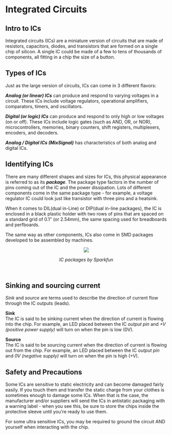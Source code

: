 # Integrated Circuits

## Intro to ICs

Integrated circuits (ICs) are a miniature version of circuits that are made of resistors, capacitors, diodes, and transistors that are formed on a single chip of silicon. A single IC could be made of a few to tens of thousands of components, all fitting in a chip the size of a button.


## Types of ICs

Just as the large version of circuits, ICs can come in 3 different flavors:

***Analog (or linear) ICs*** can produce and respond to varying voltages in a circuit. These ICs include voltage regulators, operational amplifiers, comparators, timers, and oscillators.

***Digital (or logic) ICs*** can produce and respond to only high or low voltages (on or off). These ICs include logic gates (such as AND, OR, or NOR), microcontrollers, memories, binary counters, shift registers, multiplexers, encoders, and decoders.

***Analog / Digital ICs (MixSignal)*** has characteristics of both analog and digital ICs.



## Identifying ICs

There are many different shapes and sizes for ICs, this physical appearance is referred to as its ***package***. The package type factors in the number of pins coming out of the IC and the power dissipation. Lots of different components come in the same package type - for example, a voltage regulator IC could look just like transistor with three pins and a heatsink.

When it comes to DIL(dual in-Line) or DIP(dual in-line packages), the IC is enclosed in a black plastic holder with two rows of pins that are spaced on a standard grid of 0.1" (or 2.54mm), the same spacing used for breadboards and perfboards.

The same way as other components, ICs also come in SMD packages developed to be assembled by machines.

<p align="center">
<img src="https://cdn.sparkfun.com/assets/c/7/a/1/9/51e0633cce395f867b000000.jpg">    
</p>
<p align="center"><i>IC packages by Sparkfun</i></p>

<br>


## Sinking and sourcing current

*Sink* and *source* are terms used to describe the direction of current flow through the IC outputs (leads).  


**Sink**   
The IC is said to be sinking current when the direction of current is flowing into the chip. For example, an LED placed between the IC *output pin* and *+V (positive power supply)* will turn on when the pin is low (0V).

**Source**  
The IC is said to be sourcing current when the direction of current is flowing out from the chip. For example, an LED placed between the IC *output pin* and *0V (negative supply)* will turn on when the pin is high (+V).


## Safety and Precautions
Some ICs are sensitive to static electricity and can become damaged fairly easily. If you touch them and transfer the static charge from your clothes is sometimes enough to damage some ICs. When that is the case, the manufacturer and/or suppliers will send the ICs in antistatic packaging with a warning label - when you see this, be sure to store the chips inside the protective sleeve until you're ready to use them.

For some ultra sensitive ICs, you may be required to ground the circuit AND yourself when interacting with the chip.
